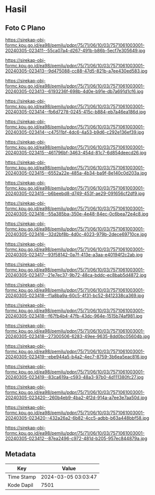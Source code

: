 # Hasil

## Foto C Plano

https://sirekap-obj-formc.kpu.go.id/ea98/pemilu/pdpr/75/71/06/10/03/7571061003001-20240305-023411--55ca07a4-d267-491b-b86b-5ecf7e305649.jpg

https://sirekap-obj-formc.kpu.go.id/ea98/pemilu/pdpr/75/71/06/10/03/7571061003001-20240305-023413--9d475088-cc88-47d5-821b-a7ee430ed583.jpg

https://sirekap-obj-formc.kpu.go.id/ea98/pemilu/pdpr/75/71/06/10/03/7571061003001-20240305-023413--6193236f-698b-4d0e-b91e-db7a691d1cf6.jpg

https://sirekap-obj-formc.kpu.go.id/ea98/pemilu/pdpr/75/71/06/10/03/7571061003001-20240305-023414--fb6d7278-0245-415c-b884-eb7a46ea186d.jpg

https://sirekap-obj-formc.kpu.go.id/ea98/pemilu/pdpr/75/71/06/10/03/7571061003001-20240305-023414--c47511bf-4dc6-4a53-b9d6-c292e136ef39.jpg

https://sirekap-obj-formc.kpu.go.id/ea98/pemilu/pdpr/75/71/06/10/03/7571061003001-20240305-023415--461796bf-3463-454d-81c7-6d854deecd26.jpg

https://sirekap-obj-formc.kpu.go.id/ea98/pemilu/pdpr/75/71/06/10/03/7571061003001-20240305-023415--6552a22e-485a-4b34-ba9f-8e140c0d203a.jpg

https://sirekap-obj-formc.kpu.go.id/ea98/pemilu/pdpr/75/71/06/10/03/7571061003001-20240305-023415--b6beebd8-d749-453f-ae29-091656cf2df9.jpg

https://sirekap-obj-formc.kpu.go.id/ea98/pemilu/pdpr/75/71/06/10/03/7571061003001-20240305-023416--55a385ba-350e-4e48-84ec-0c6bea72e4c8.jpg

https://sirekap-obj-formc.kpu.go.id/ea98/pemilu/pdpr/75/71/06/10/03/7571061003001-20240305-023416--32d2bf8b-4d0c-4023-979b-2dece69710ce.jpg

https://sirekap-obj-formc.kpu.go.id/ea98/pemilu/pdpr/75/71/06/10/03/7571061003001-20240305-023417--93f58142-0a7f-413e-a3aa-e40194f2c2ab.jpg

https://sirekap-obj-formc.kpu.go.id/ea98/pemilu/pdpr/75/71/06/10/03/7571061003001-20240305-023417--21e7ec37-9b72-48ca-bddc-ec8bab5d4872.jpg

https://sirekap-obj-formc.kpu.go.id/ea98/pemilu/pdpr/75/71/06/10/03/7571061003001-20240305-023418--f1a8ba9a-60c5-4f31-bc52-8412338ca369.jpg

https://sirekap-obj-formc.kpu.go.id/ea98/pemilu/pdpr/75/71/06/10/03/7571061003001-20240305-023418--f67fb4b4-47fb-43dc-964e-1515b74af981.jpg

https://sirekap-obj-formc.kpu.go.id/ea98/pemilu/pdpr/75/71/06/10/03/7571061003001-20240305-023418--27300506-6283-49ee-9635-8dd0bc05604b.jpg

https://sirekap-obj-formc.kpu.go.id/ea98/pemilu/pdpr/75/71/06/10/03/7571061003001-20240305-023419--ebe944a5-b4a2-4ec7-8759-3b6ea5eac816.jpg

https://sirekap-obj-formc.kpu.go.id/ea98/pemilu/pdpr/75/71/06/10/03/7571061003001-20240305-023419--83ca619a-c593-48a3-97b0-4d111380fc27.jpg

https://sirekap-obj-formc.kpu.go.id/ea98/pemilu/pdpr/75/71/06/10/03/7571061003001-20240305-023420--260b4eb9-4ba2-4f2d-914a-a7ee3e7aa50d.jpg

https://sirekap-obj-formc.kpu.go.id/ea98/pemilu/pdpr/75/71/06/10/03/7571061003001-20240305-023420--432a26a2-6b82-4cc5-adbb-b63a448bbf58.jpg

https://sirekap-obj-formc.kpu.go.id/ea98/pemilu/pdpr/75/71/06/10/03/7571061003001-20240305-023412--87ea2496-c972-481d-b205-957ec844879a.jpg


## Metadata

| Key        | Value               |
| ---------- | ------------------- |
| Time Stamp | 2024-03-05 03:03:47 |
| Kode Dapil | 7501                |




